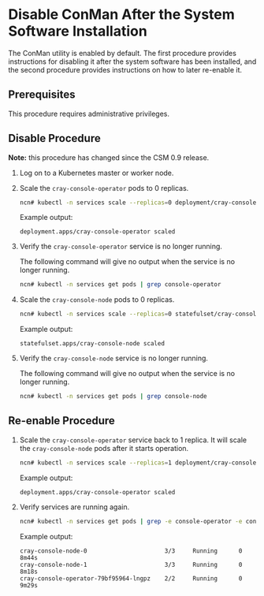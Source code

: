 # Disable ConMan After the System Software Installation

The ConMan utility is enabled by default. The first procedure provides instructions for disabling it after the system software has been installed, and the second procedure provides instructions on how to later re-enable it.

## Prerequisites

This procedure requires administrative privileges.

## Disable Procedure

**Note:** this procedure has changed since the CSM 0.9 release.

1. Log on to a Kubernetes master or worker node.

1. Scale the `cray-console-operator` pods to 0 replicas.

    ```bash
    ncn# kubectl -n services scale --replicas=0 deployment/cray-console-operator
    ```

    Example output:
    ```text
    deployment.apps/cray-console-operator scaled
    ```

1. Verify the `cray-console-operator` service is no longer running.

    The following command will give no output when the service is no longer running.

    ```bash
    ncn# kubectl -n services get pods | grep console-operator
    ```

1. Scale the `cray-console-node` pods to 0 replicas.

    ```bash
    ncn# kubectl -n services scale --replicas=0 statefulset/cray-console-node
    ```

    Example output:
    ```text
    statefulset.apps/cray-console-node scaled
    ```

1. Verify the `cray-console-node` service is no longer running.

    The following command will give no output when the service is no longer running.

    ```bash
    ncn# kubectl -n services get pods | grep console-node
    ```

## Re-enable Procedure

1. Scale the `cray-console-operator` service back to 1 replica. It will scale the `cray-console-node` pods after it starts operation.

    ```bash
    ncn# kubectl -n services scale --replicas=1 deployment/cray-console-operator
    ```

    Example output:
    ```text
    deployment.apps/cray-console-operator scaled
    ```

1. Verify services are running again.

    ```bash
    ncn# kubectl -n services get pods | grep -e console-operator -e console-node
    ```

    Example output:
    ```text
    cray-console-node-0                      3/3     Running      0      8m44s
    cray-console-node-1                      3/3     Running      0      8m18s
    cray-console-operator-79bf95964-lngpz    2/2     Running      0      9m29s
    ```
